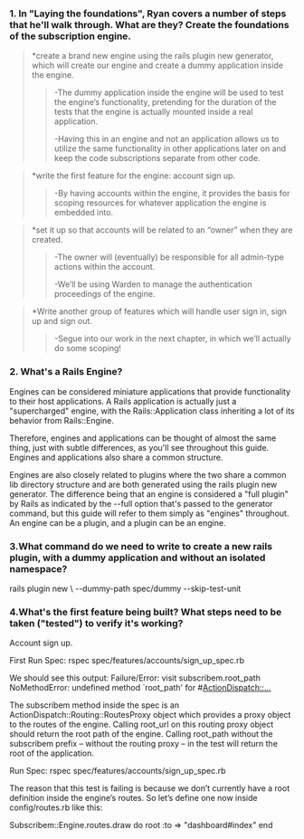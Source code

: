 ### **1. In "Laying the foundations", Ryan covers a number of steps that he'll walk through. What are they? Create the foundations of the subscription engine.**

> *create a brand new engine using the rails plugin new generator, which will create our engine and create a dummy application inside the engine. 
>
>> -The dummy application inside the engine will be used to test the engine’s functionality, pretending for the duration of the tests that the engine is actually mounted inside a 	real application.
>>
>> -Having this in an engine and not an application allows us to utilize the same functionality in other applications later on and keep the code subscriptions separate from other 	code.


> *write the first feature for the engine: account sign up.
>
>> -By having accounts within the engine, it provides the basis for scoping resources for whatever application the engine is embedded into.


> *set it up so that accounts will be related to an “owner” when they are created.
>
>> -The owner will (eventually) be responsible for all admin-type actions within the account. 
>>
>> -We’ll be using Warden to manage the authentication proceedings of the engine.


> *Write another group of features which will handle user sign in, sign up and sign out.
>
>> -Segue into our work in the next chapter, in which we’ll actually do some scoping!


### **2. What's a Rails Engine?**

Engines can be considered miniature applications that provide functionality to their host applications. A Rails application is actually just a "supercharged" engine, with the Rails::Application class inheriting a lot of its behavior from Rails::Engine.

Therefore, engines and applications can be thought of almost the same thing, just with subtle differences, as you'll see throughout this guide. Engines and applications also share a common structure.

Engines are also closely related to plugins where the two share a common lib directory structure and are both generated using the rails plugin new generator. The difference being that an engine is considered a "full plugin" by Rails as indicated by the --full option that's passed to the generator command, but this guide will refer to them simply as "engines" throughout. An engine can be a plugin, and a plugin can be an engine.

### **3.What command do we need to write to create a new rails plugin, with a dummy application and without an isolated namespace?**

rails plugin new <name of plugin> \ --dummy-path spec/dummy --skip-test-unit

### **4.What's the first feature being built? What steps need to be taken ("tested") to verify it's working?**

Account sign up.

First Run Spec: rspec spec/features/accounts/sign_up_spec.rb 

We should see this output:
Failure/Error: visit subscribem.root_path 
NoMethodError:
  undefined method `root_path' for #<ActionDispatch::...>

The subscribem method inside the spec is an ActionDispatch::Routing::RoutesProxy object which provides a proxy object to the routes of the engine. Calling root_url on this routing proxy object should return the root path of the engine. Calling root_path without the subscribem prefix – without the routing proxy – in the test will return the root of the application.

Run Spec: rspec spec/features/accounts/sign_up_spec.rb 

The reason that this test is failing is because we don’t currently have a root definition inside the engine’s routes. So let’s define one now inside config/routes.rb like this:

Subscribem::Engine.routes.draw do 
root :to => "dashboard#index"
end
